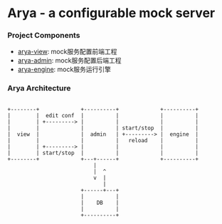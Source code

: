 # Arya - a configurable mock server

### Project Components

* [arya-view](https://github.com/mongolian-navy/arya-view): mock服务配置前端工程
* [arya-admin](https://github.com/mongolian-navy/arya-admin): mock服务配置后端工程
* [arya-engine](https://github.com/mongolian-navy/arya-engine): mock服务运行引擎

### Arya Architecture

```

+--------+             +----------+             +----------+
|        |  edit conf  |          |             |          |
|        | +---------> |          |             |          |
|        |             |          | start/stop  |          |
|  view  |             |  admin   | +---------> |  engine  |
|        |             |          |   reload    |          |
|        | +---------> |          |             |          |
|        | start/stop  |          |             |          |
+--------+             +---+------+             +----------+
                           |
                           |  ^
                           v  |
                              |
                       +------+---+
                       |          |
                       |    DB    |
                       |          |
                       +----------+

```
